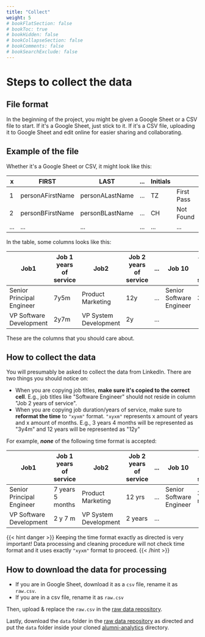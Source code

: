 ```yaml
---
title: "Collect"
weight: 5
# bookFlatSection: false
# bookToc: true
# bookHidden: false
# bookCollapseSection: false
# bookComments: false
# bookSearchExclude: false
---
```


# Steps to collect the data

## File format

In the beginning of the project, you might be given a Google Sheet or a CSV file to start. If it's a Google Sheet, just stick to it. If it's a CSV file, uploading it to Google Sheet and edit online for easier sharing and collaborating.

## Example of the file

Whether it's a Google Sheet or CSV, it might look like this:

| x | FIRST | LAST | ... | Initials |  |
| --- | --- | --- | --- | --- | --- |
| 1 | personAFirstName | personALastName | ... | TZ | First Pass |
| 2 | personBFirstName | personBLastName | ... | CH | Not Found |
| ... | ... | ... | ... | ... | ... |

In the table, some columns looks like this:

| Job1 | Job 1 years of service | Job2 | Job 2 years of service | ... | Job 10 | Job 10 years of service |
| --- | --- | --- | --- | --- | --- | --- |
| Senior Principal Engineer | 7y5m | Product Marketing | 12y | ... | Senior Software Engineer | 3y10m |
| VP Software Development | 2y7m | VP System Development | 2y | ... |  |  |

These are the columns that you should care about.

## How to collect the data

You will presumably be asked to collect the data from LinkedIn. There are two things you should notice on:

- When you are copying job titles, **make sure it's copied to the correct cell**. E.g., job titles like "Software Engineer" should not reside in column "Job 2 years of service".
- When you are copying job duration/years of service, make sure to **reformat the time** to `"xyxm"` format. `"xyxm"` represents x amount of years and x amount of months. E.g., 3 years 4 months will be represented as "3y4m" and 12 years will be represented as "12y"

For example, ***none*** of the following time format is accepted:

| Job1 | Job 1 years of service | Job2 | Job 2 years of service | ... | Job 10 | Job 10 years of service |
| --- | --- | --- | --- | --- | --- | --- |
| Senior Principal Engineer | 7 years 5 months | Product Marketing | 12 yrs | ... | Senior Software Engineer | 3 yr 10 mos |
| VP Software Development | 2 y 7 m | VP System Development | 2 years | ... |  |  |

{{< hint danger >}}
Keeping the time format exactly as directed is very important! Data processing and cleaning procedure will not check time format and it uses exactly `"xyxm"` format to proceed.
{{< /hint >}}

## How to download the data for processing

- If you are in Google Sheet, download it as a `csv` file, rename it as `raw.csv`. 
- If you are in a csv file, rename it as `raw.csv`

Then, upload & replace the `raw.csv` in the [raw data repository](https://github.com/Brandeis-COSI-Office-Projects/ds-raw-data/tree/main/data).

Lastly, download the `data` folder in the [raw data repository](https://github.com/Brandeis-COSI-Office-Projects/ds-raw-data/tree/main/data) as directed and put the `data` folder inside your cloned [alumni-analytics](https://github.com/Brandeis-COSI-Office-Projects/alumni-analytics) directory. 